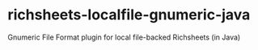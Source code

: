 # richsheets-localfile-gnumeric-java
Gnumeric File Format plugin for local file-backed Richsheets (in Java)
